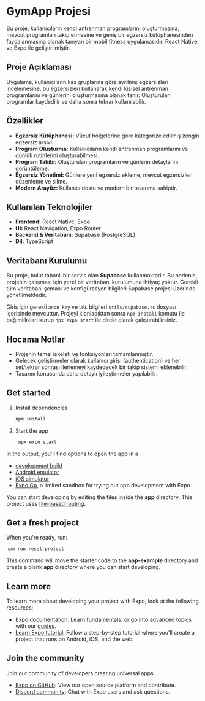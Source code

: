 # GymApp Projesi

Bu proje, kullanıcıların kendi antrenman programlarını oluşturmasına, mevcut programları takip etmesine ve geniş bir egzersiz kütüphanesinden faydalanmasına olanak tanıyan bir mobil fitness uygulamasıdır. React Native ve Expo ile geliştirilmiştir.

## Proje Açıklaması

Uygulama, kullanıcıların kas gruplarına göre ayrılmış egzersizleri incelemesine, bu egzersizleri kullanarak kendi kişisel antrenman programlarını ve günlerini oluşturmasına olanak tanır. Oluşturulan programlar kaydedilir ve daha sonra tekrar kullanılabilir.

## Özellikler

-   **Egzersiz Kütüphanesi:** Vücut bölgelerine göre kategorize edilmiş zengin egzersiz arşivi.
-   **Program Oluşturma:** Kullanıcıların kendi antrenman programlarını ve günlük rutinlerini oluşturabilmesi.
-   **Program Takibi:** Oluşturulan programların ve günlerin detaylarını görüntüleme.
-   **Egzersiz Yönetimi:** Günlere yeni egzersiz ekleme, mevcut egzersizleri düzenleme ve silme.
-   **Modern Arayüz:** Kullanıcı dostu ve modern bir tasarıma sahiptir.

## Kullanılan Teknolojiler

-   **Frontend:** React Native, Expo
-   **UI:** React Navigation, Expo Router
-   **Backend & Veritabanı:** Supabase (PostgreSQL)
-   **Dil:** TypeScript

## Veritabanı Kurulumu

Bu proje, bulut tabanlı bir servis olan **Supabase** kullanmaktadır. Bu nedenle, projenin çalışması için yerel bir veritabanı kurulumuna ihtiyaç yoktur. Gerekli tüm veritabanı şeması ve konfigürasyon bilgileri Supabase projesi üzerinde yönetilmektedir.

Giriş için gerekli `anon key` ve `URL` bilgileri `utils/supabase.ts` dosyası içerisinde mevcuttur. Projeyi klonladıktan sonra `npm install` komutu ile bağımlılıkları kurup `npx expo start` ile direkt olarak çalıştırabilirsiniz.

## Hocama Notlar

-   Projenin temel iskeleti ve fonksiyonları tamamlanmıştır.
-   Gelecek geliştirmeler olarak kullanıcı girişi (authentication) ve her set/tekrar sonrası ilerlemeyi kaydedecek bir takip sistemi eklenebilir.
-   Tasarım konusunda daha detaylı iyileştirmeler yapılabilir.

## Get started

1. Install dependencies

   ```bash
   npm install
   ```

2. Start the app

   ```bash
    npx expo start
   ```

In the output, you'll find options to open the app in a

- [development build](https://docs.expo.dev/develop/development-builds/introduction/)
- [Android emulator](https://docs.expo.dev/workflow/android-studio-emulator/)
- [iOS simulator](https://docs.expo.dev/workflow/ios-simulator/)
- [Expo Go](https://expo.dev/go), a limited sandbox for trying out app development with Expo

You can start developing by editing the files inside the **app** directory. This project uses [file-based routing](https://docs.expo.dev/router/introduction).

## Get a fresh project

When you're ready, run:

```bash
npm run reset-project
```

This command will move the starter code to the **app-example** directory and create a blank **app** directory where you can start developing.

## Learn more

To learn more about developing your project with Expo, look at the following resources:

- [Expo documentation](https://docs.expo.dev/): Learn fundamentals, or go into advanced topics with our [guides](https://docs.expo.dev/guides).
- [Learn Expo tutorial](https://docs.expo.dev/tutorial/introduction/): Follow a step-by-step tutorial where you'll create a project that runs on Android, iOS, and the web.

## Join the community

Join our community of developers creating universal apps.

- [Expo on GitHub](https://github.com/expo/expo): View our open source platform and contribute.
- [Discord community](https://chat.expo.dev): Chat with Expo users and ask questions.
